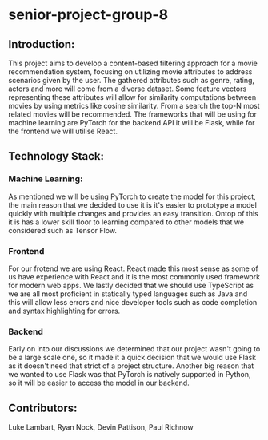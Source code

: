 # senior-project-group-8


## Introduction:
This project aims to develop a content-based filtering approach for a movie recommendation system, focusing on utilizing movie attributes to address scenarios given by the user. The gathered attributes such as genre, rating, actors and more will come from a diverse dataset. Some feature vectors representing these attributes will allow for similarity computations between movies by using metrics like cosine similarity. From a search the top-N most related movies will be recommended. The frameworks that will be using for machine learning are PyTorch for the backend API it will be Flask, while for the frontend we will utilise React. 

## Technology Stack:

### Machine Learning:
As mentioned we will be using PyTorch to create the model for this project, the main reason that we decided to use it is it's easier to prototype a model quickly with multiple changes and provides an easy transition. Ontop of this it is has a lower skill floor to learning compared to other models that we considered such as Tensor Flow. 

### Frontend
For our frotend we are using React. React made this most sense as some of us have experience with React and it is the most commonly used framework for modern web apps. We lastly decided that we should use TypeScript as we are all most proficient in statically typed languages such as Java and this will allow less errors and nice developer tools such as code completion and syntax highlighting for errors.  
### Backend
 Early on into our discussions we determined that our project wasn't going to be a large scale one, so it made it a quick decision that we would use Flask as it doesn't need that strict of a project structure. Another big reason that we wanted to use Flask was that PyTorch is natively supported in Python, so it will be easier to access the model in our backend. 


 ## Contributors:
Luke Lambart, Ryan Nock, Devin Pattison, Paul Richnow

